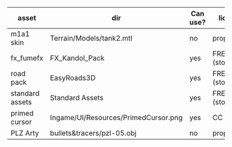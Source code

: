 
| asset              | dir                       | Can use? | license      | source |
| ------------------ | ------------------------- | -------- | ------------ | ------ | 
| m1a1 skin          | Terrain/Models/tank2.mtl  | no       | proprietary  | unknown|
| fx_fumefx          | FX_Kandol_Pack            | yes      | FREE (store) | https://assetstore.unity.com/packages/vfx/particles/fire-explosions/fx-fumefx-21245 |
| road pack          | EasyRoads3D               | yes      | FREE (store) | https://assetstore.unity.com/packages/3d/characters/easyroads3d-free-v3-987 |
| standard assets    | Standard Assets           | yes      | FREE (store) | https://assetstore.unity.com/packages/essentials/asset-packs/standard-assets-32351 |
| primed cursor      | Ingame/UI/Resources/PrimedCursor.png | yes| CC      | https://www.cursor.cc/?action=icon&file_id=23020
| PLZ Arty           | bullets&tracers/pzl-05.obj| no       | proprietary  | unknown|